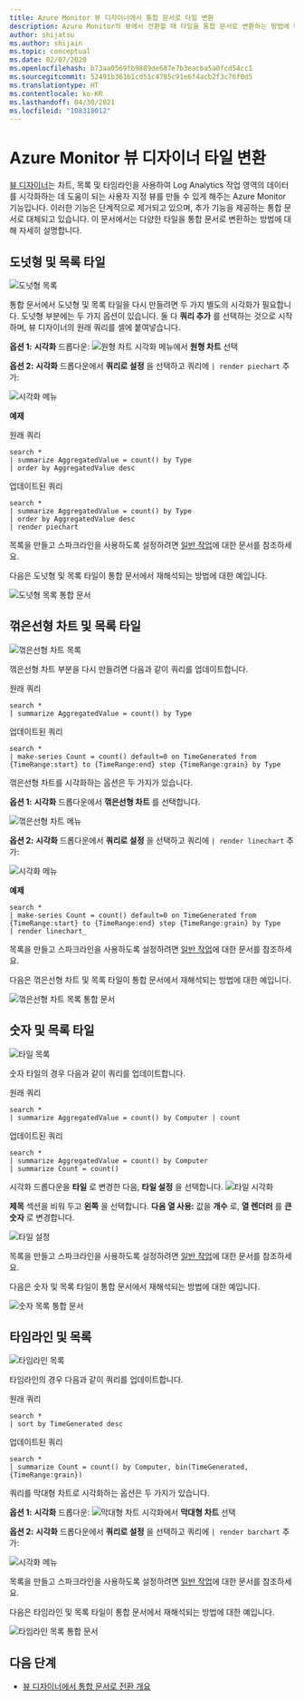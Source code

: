 ```yaml
---
title: Azure Monitor 뷰 디자이너에서 통합 문서로 타일 변환
description: Azure Monitor의 뷰에서 전환할 때 타일을 통합 문서로 변환하는 방법에 대한 세부 정보입니다.
author: shijatsu
ms.author: shijain
ms.topic: conceptual
ms.date: 02/07/2020
ms.openlocfilehash: b73aa0569fb9889de687e7b3eacba5a0fcd54cc1
ms.sourcegitcommit: 52491b361b1cd51c4785c91e6f4acb2f3c76f0d5
ms.translationtype: HT
ms.contentlocale: ko-KR
ms.lasthandoff: 04/30/2021
ms.locfileid: "108318012"
---
```

# <a name="azure-monitor-view-designer-tile-conversions"></a>Azure Monitor 뷰 디자이너 타일 변환
[뷰 디자이너](view-designer.md)는 차트, 목록 및 타임라인을 사용하여 Log Analytics 작업 영역의 데이터를 시각화하는 데 도움이 되는 사용자 지정 뷰를 만들 수 있게 해주는 Azure Monitor 기능입니다. 이러한 기능은 단계적으로 제거되고 있으며, 추가 기능을 제공하는 통합 문서로 대체되고 있습니다. 이 문서에서는 다양한 타일을 통합 문서로 변환하는 방법에 대해 자세히 설명합니다.

## <a name="donut--list-tile"></a>도넛형 및 목록 타일

![도넛형 목록](media/view-designer-conversion-tiles/donut-list.png)

통합 문서에서 도넛형 및 목록 타일을 다시 만들려면 두 가지 별도의 시각화가 필요합니다. 도넛형 부분에는 두 가지 옵션이 있습니다.
둘 다 **쿼리 추가** 를 선택하는 것으로 시작하며, 뷰 디자이너의 원래 쿼리를 셀에 붙여넣습니다.

**옵션 1:** **시각화** 드롭다운: ![원형 차트 시각화 메뉴](media/view-designer-conversion-tiles/pie-chart.png)에서 **원형 차트** 선택

**옵션 2:** **시각화** 드롭다운에서 **쿼리로 설정** 을 선택하고 쿼리에 `| render piechart` 추가:

 ![시각화 메뉴](media/view-designer-conversion-tiles/set-by-query.png)

**예제**

원래 쿼리
```KQL
search * 
| summarize AggregatedValue = count() by Type 
| order by AggregatedValue desc
```

업데이트된 쿼리
```KQL
search * 
| summarize AggregatedValue = count() by Type 
| order by AggregatedValue desc 
| render piechart
```

목록을 만들고 스파크라인을 사용하도록 설정하려면 [일반 작업](view-designer-conversion-tasks.md)에 대한 문서를 참조하세요.

다음은 도넛형 및 목록 타일이 통합 문서에서 재해석되는 방법에 대한 예입니다.

![도넛형 목록 통합 문서](media/view-designer-conversion-tiles/donut-workbooks.png)

## <a name="line-chart--list-tile"></a>꺾은선형 차트 및 목록 타일
![꺾은선형 차트 목록](media/view-designer-conversion-tiles/line-list.png) 

꺾은선형 차트 부분을 다시 만들려면 다음과 같이 쿼리를 업데이트합니다.

원래 쿼리
```KQL
search * 
| summarize AggregatedValue = count() by Type
```

업데이트된 쿼리
```KQL
search * 
| make-series Count = count() default=0 on TimeGenerated from {TimeRange:start} to {TimeRange:end} step {TimeRange:grain} by Type
```

꺾은선형 차트를 시각화하는 옵션은 두 가지가 있습니다.

**옵션 1:** **시각화** 드롭다운에서 **꺾은선형 차트** 를 선택합니다.
 
 ![꺾은선형 차트 메뉴](media/view-designer-conversion-tiles/line-visualization.png)

**옵션 2:** **시각화** 드롭다운에서 **쿼리로 설정** 을 선택하고 쿼리에 `| render linechart` 추가:

 ![시각화 메뉴](media/view-designer-conversion-tiles/set-by-query.png)

**예제**

```KQL
search * 
| make-series Count = count() default=0 on TimeGenerated from {TimeRange:start} to {TimeRange:end} step {TimeRange:grain} by Type 
| render linechart_
```

목록을 만들고 스파크라인을 사용하도록 설정하려면 [일반 작업](view-designer-conversion-tasks.md)에 대한 문서를 참조하세요.

다음은 꺾은선형 차트 및 목록 타일이 통합 문서에서 재해석되는 방법에 대한 예입니다.

![꺾은선형 차트 목록 통합 문서](media/view-designer-conversion-tiles/line-workbooks.png)

## <a name="number--list-tile"></a>숫자 및 목록 타일

 ![타일 목록](media/view-designer-conversion-tiles/tile-list-example.png)

숫자 타일의 경우 다음과 같이 쿼리를 업데이트합니다.

원래 쿼리
```KQL
search * 
| summarize AggregatedValue = count() by Computer | count
```

업데이트된 쿼리
```KQL
search *
| summarize AggregatedValue = count() by Computer 
| summarize Count = count()
```

시각화 드롭다운을 **타일** 로 변경한 다음, **타일 설정** 을 선택합니다.
 ![타일 시각화](media/view-designer-conversion-tiles/tile-visualization.png)

**제목** 섹션을 비워 두고 **왼쪽** 을 선택합니다. **다음 열 사용:** 값을 **개수** 로, **열 렌더러** 를 **큰 숫자** 로 변경합니다.

![타일 설정](media/view-designer-conversion-tiles/tile-settings.png)

 
목록을 만들고 스파크라인을 사용하도록 설정하려면 [일반 작업](view-designer-conversion-tasks.md)에 대한 문서를 참조하세요.

다음은 숫자 및 목록 타일이 통합 문서에서 재해석되는 방법에 대한 예입니다.

![숫자 목록 통합 문서](media/view-designer-conversion-tiles/number-workbooks.png)

## <a name="timeline--list"></a>타임라인 및 목록

 ![타임라인 목록](media/view-designer-conversion-tiles/time-list.png)

타임라인의 경우 다음과 같이 쿼리를 업데이트합니다.

원래 쿼리
```KQL
search * 
| sort by TimeGenerated desc
```

업데이트된 쿼리
```KQL
search * 
| summarize Count = count() by Computer, bin(TimeGenerated,{TimeRange:grain})
```

쿼리를 막대형 차트로 시각화하는 옵션은 두 가지가 있습니다.

**옵션 1:** **시각화** 드롭다운: ![막대형 차트 시각화](media/view-designer-conversion-tiles/bar-visualization.png)에서 **막대형 차트** 선택
 
**옵션 2:** **시각화** 드롭다운에서 **쿼리로 설정** 을 선택하고 쿼리에 `| render barchart` 추가:

 ![시각화 메뉴](media/view-designer-conversion-tiles/set-by-query.png)

 
목록을 만들고 스파크라인을 사용하도록 설정하려면 [일반 작업](view-designer-conversion-tasks.md)에 대한 문서를 참조하세요.

다음은 타임라인 및 목록 타일이 통합 문서에서 재해석되는 방법에 대한 예입니다.

![타임라인 목록 통합 문서](media/view-designer-conversion-tiles/time-workbooks.png)

## <a name="next-steps"></a>다음 단계

- [뷰 디자이너에서 통합 문서로 전환 개요](view-designer-conversion-overview.md)
